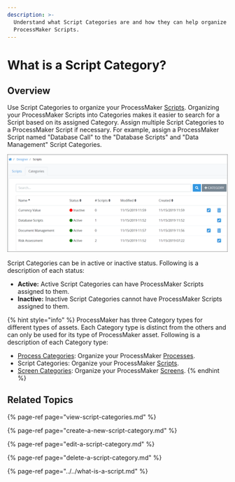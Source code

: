 ```yaml
---
description: >-
  Understand what Script Categories are and how they can help organize your
  ProcessMaker Scripts.
---
```


# What is a Script Category?

## Overview

Use Script Categories to organize your ProcessMaker [Scripts](../../what-is-a-script.md). Organizing your ProcessMaker Scripts into Categories makes it easier to search for a Script based on its assigned Category. Assign multiple Script Categories to a ProcessMaker Script if necessary. For example, assign a ProcessMaker Script named "Database Call" to the "Database Scripts" and "Data Management" Script Categories.

![&quot;Categories&quot; tab on the &quot;Scripts&quot; page displays all Script Categories in your organization](../../../../.gitbook/assets/scripts-category-page-processes%20%281%29.png)

Script Categories can be in active or inactive status. Following is a description of each status:

* **Active:** Active Script Categories can have ProcessMaker Scripts assigned to them.
* **Inactive:** Inactive Script Categories cannot have ProcessMaker Scripts assigned to them.

{% hint style="info" %}
ProcessMaker has three Category types for different types of assets. Each Category type is distinct from the others and can only be used for its type of ProcessMaker asset. Following is a description of each Category type:

* [Process Categories](../../../viewing-processes/view-the-list-of-processes/manage-process-categories/what-is-a-process-category.md): Organize your ProcessMaker [Processes](../../../viewing-processes/what-is-a-process.md).
* Script Categories: Organize your ProcessMaker [Scripts](../../what-is-a-script.md).
* [Screen Categories](../../../design-forms/manage-forms/manage-screen-categories/): Organize your ProcessMaker [Screens](../../../design-forms/what-is-a-form.md).
{% endhint %}

## Related Topics

{% page-ref page="view-script-categories.md" %}

{% page-ref page="create-a-new-script-category.md" %}

{% page-ref page="edit-a-script-category.md" %}

{% page-ref page="delete-a-script-category.md" %}

{% page-ref page="../../what-is-a-script.md" %}



